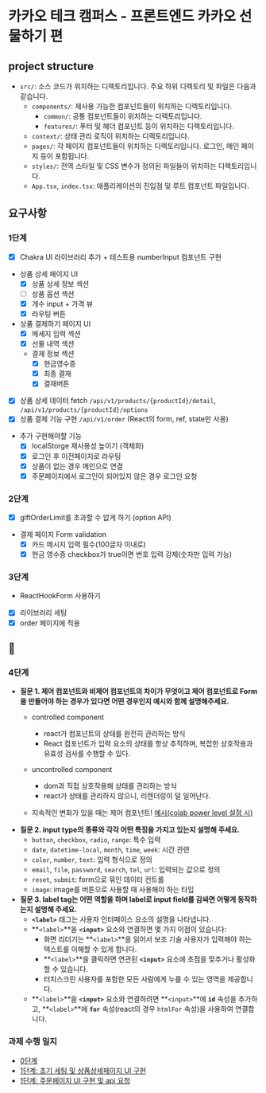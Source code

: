 # 카카오 테크 캠퍼스 - 프론트엔드 카카오 선물하기 편

## project structure

- `src/`: 소스 코드가 위치하는 디렉토리입니다. 주요 하위 디렉토리 및 파일은 다음과 같습니다.
  - `components/`: 재사용 가능한 컴포넌트들이 위치하는 디렉토리입니다.
    - `common/`: 공통 컴포넌트들이 위치하는 디렉토리입니다.
    - `features/`: 푸터 및 헤더 컴포넌트 등이 위치하는 디렉토리입니다.
  - `context/`: 상태 관리 로직이 위치하는 디렉토리입니다.
  - `pages/`: 각 페이지 컴포넌트들이 위치하는 디렉토리입니다. 로그인, 메인 페이지 등이 포함됩니다.
  - `styles/`: 전역 스타일 및 CSS 변수가 정의된 파일들이 위치하는 디렉토리입니다.
  - `App.tsx`, `index.tsx`: 애플리케이션의 진입점 및 루트 컴포넌트 파일입니다.

## 요구사항

### 1단계

- [x] Chakra UI 라이브러리 추가 + 테스트용 numberInput 컴포넌트 구현
- 상품 상세 페이지 UI
  - [x] 상품 상세 정보 섹션
  - [ ] 상품 옵션 섹션
  - [x] 개수 input + 가격 뷰
  - [x] 라우팅 버튼
- 상품 결제하기 페이지 UI
  - [x] 메세지 입력 섹션
  - [x] 선물 내역 섹션
  - 결제 정보 섹션
    - [x] 현금영수증
    - [x] 최종 결재
    - [x] 결재버튼
- [x] 상품 상세 데이터 fetch `/api/v1/products/{productId}/detail`, `/api/v1/products/{productId}/options`
- [x] 상품 결제 기능 구현 `/api/v1/order` (React의 form, ref, state만 사용)
- 추가 구현해야할 기능
  - [x] localStorge 재사용성 높이기 (객체화)
  - [x] 로그인 후 이전페이지로 라우팅
  - [x] 상품이 없는 경우 메인으로 연결
  - [x] 주문페이지에서 로그인이 되어있지 않은 경우 로그인 요청

### 2단계

- [x]  giftOrderLimit를 초과할 수 없게 하기 (option API)
- 결제 페이지 Form validation
  - [x]  카드 메시지 입력 필수(100글자 이내로)
  - [x]  현금 영수증 checkbox가 true이면 번호 입력 강제(숫자만 입력 가능)

### 3단계

- ReactHookForm 사용하기
- [x] 라이브러리 세팅
- [x] order 페이지에 적용

## 🎸

### 4단계

- **질문 1. 제어 컴포넌트와 비제어 컴포넌트의 차이가 무엇이고 제어 컴포넌트로 Form을 만들어야 하는 경우가 있다면 어떤 경우인지 예시와 함께 설명해주세요.**
  - controlled component
    - react가 컴포넌트의 상태를 완전히 관리하는 방식
    - React 컴포넌트가 입력 요소의 상태를 항상 추적하며, 복잡한 상호작용과 유효성 검사를 수행할 수 있다.
  - uncontrolled component
    - dom과 직접 상호작용해 상태를 관리하는 방식
    - react가 상태를 관리하지 않으니, 리렌더링이 덜 일어난다.
  
  - 지속적인 변화가 있을 때는 제어 컴포넌트! [예시(colab power level 설정 시)](https://x.com/i/status/1112708634905964545)
- **질문 2. input type의 종류와 각각 어떤 특징을 가지고 있는지 설명해 주세요.**
  - `button`, `checkbox`, `radio`, `range`: 특수 입력
  - `date`, `datetime-local`, `month`, `time`, `week`: 시간 관련
  - `color`, `number`, `text`: 입력 형식으로 정의
  - `email`, `file`, `password`, `search`, `tel`, `url`: 입력되는 값으로 정의
  - `reset`, `submit`: form으로 묶인 데이터 컨트롤
  - `image`: image를 버튼으로 사용할 때 사용해야 하는 타입
- **질문 3. label tag는 어떤 역할을 하며 label로 input field를 감싸면 어떻게 동작하는지 설명해 주세요.**
  - **`<label>`** 태그는 사용자 인터페이스 요소의 설명을 나타냅니다.
  - **`<label>`**을 **`<input>`** 요소와 연결하면 몇 가지 이점이 있습니다:
    - 화면 리더기는 **`<label>`**을 읽어서 보조 기술 사용자가 입력해야 하는 텍스트를 이해할 수 있게 합니다.
    - **`<label>`**을 클릭하면 연관된 **`<input>`** 요소에 초점을 맞추거나 활성화할 수 있습니다.
    - 터치스크린 사용자를 포함한 모든 사람에게 누를 수 있는 영역을 제공합니다.
  - **`<label>`**을 **`<input>`** 요소와 연결하려면 **`<input>`**에 **`id`** 속성을 추가하고, **`<label>`**에 **`for`** 속성(react의 경우 `htmlFor` 속성)을 사용하여 연결합니다.

### 과제 수행 일지

- [0단계](https://www.notion.so/Day-17-36603129a52f4fa59bb99e0009819343?pvs=4#4db2c1d20c5d4b0a8f4722bdd044eb95)
- [1단계: 초기 세팅 및 상품상세페이지 UI 구현](https://www.notion.so/Day-17-36603129a52f4fa59bb99e0009819343?pvs=4#4726de35512d466a96f6df72649bb9a2)
- [1단계: 주문페이지 UI 구현 및 api 요청](https://www.notion.so/Day-18-a9bd5597c5ca48dab55074606256190a?pvs=4#479b338777ca406594622b3abbc87b4f)
